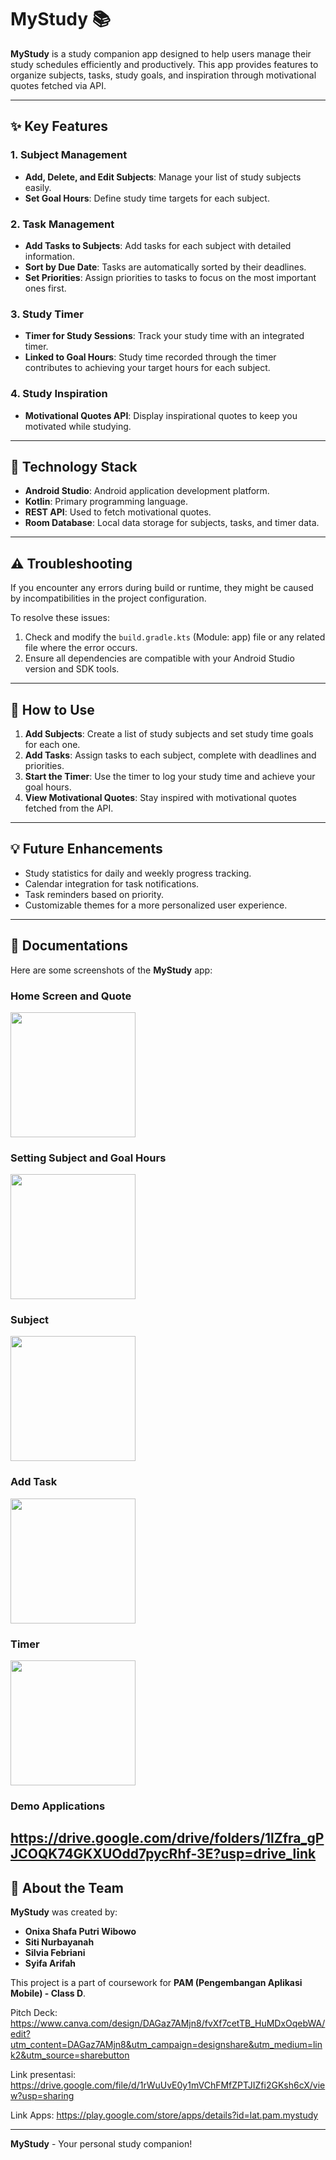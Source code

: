 # MyStudy 📚

**MyStudy** is a study companion app designed to help users manage their study schedules efficiently and productively. This app provides features to organize subjects, tasks, study goals, and inspiration through motivational quotes fetched via API.

---

## ✨ Key Features

### 1. **Subject Management**
- **Add, Delete, and Edit Subjects**: Manage your list of study subjects easily.
- **Set Goal Hours**: Define study time targets for each subject.

### 2. **Task Management**
- **Add Tasks to Subjects**: Add tasks for each subject with detailed information.
- **Sort by Due Date**: Tasks are automatically sorted by their deadlines.
- **Set Priorities**: Assign priorities to tasks to focus on the most important ones first.

### 3. **Study Timer**
- **Timer for Study Sessions**: Track your study time with an integrated timer.
- **Linked to Goal Hours**: Study time recorded through the timer contributes to achieving your target hours for each subject.

### 4. **Study Inspiration**
- **Motivational Quotes API**: Display inspirational quotes to keep you motivated while studying.

---

## 🚀 Technology Stack
- **Android Studio**: Android application development platform.
- **Kotlin**: Primary programming language.
- **REST API**: Used to fetch motivational quotes.
- **Room Database**: Local data storage for subjects, tasks, and timer data.

---

## ⚠️ Troubleshooting
If you encounter any errors during build or runtime, they might be caused by incompatibilities in the project configuration. 

To resolve these issues:
1. Check and modify the `build.gradle.kts` (Module: app) file or any related file where the error occurs.
2. Ensure all dependencies are compatible with your Android Studio version and SDK tools.

---

## 📌 How to Use
1. **Add Subjects**: Create a list of study subjects and set study time goals for each one.
2. **Add Tasks**: Assign tasks to each subject, complete with deadlines and priorities.
3. **Start the Timer**: Use the timer to log your study time and achieve your goal hours.
4. **View Motivational Quotes**: Stay inspired with motivational quotes fetched from the API.

---

## 💡 Future Enhancements
- Study statistics for daily and weekly progress tracking.
- Calendar integration for task notifications.
- Task reminders based on priority.
- Customizable themes for a more personalized user experience.

---

## 📸 Documentations

Here are some screenshots of the **MyStudy** app:

### Home Screen and Quote
<img src="https://github.com/user-attachments/assets/d68819a7-d612-453c-b60e-85ed07da7df7" width="200" />

### Setting Subject and Goal Hours
<img src="https://github.com/user-attachments/assets/8cd764eb-c411-46be-bc3b-f8a7e87d8e23" width="200" />

### Subject
<img src="https://github.com/user-attachments/assets/a9e7c835-1f0f-4408-8fa8-2a0f485a49ad" width="200" />

### Add Task
<img src="https://github.com/user-attachments/assets/aaf739b4-ad4b-446a-bdd1-b144dbadbf87" width="200" />

### Timer
<img src="https://github.com/user-attachments/assets/a5d3500b-dde2-45f2-add3-7820496ba777" width="200" />

### Demo Applications
https://drive.google.com/drive/folders/1lZfra_gPJCOQK74GKXUOdd7pycRhf-3E?usp=drive_link
---

## 🏫 About the Team
**MyStudy** was created by:  
- **Onixa Shafa Putri Wibowo**  
- **Siti Nurbayanah**  
- **Silvia Febriani**  
- **Syifa Arifah**  

This project is a part of coursework for **PAM (Pengembangan Aplikasi Mobile) - Class D**.

Pitch Deck:
https://www.canva.com/design/DAGaz7AMjn8/fvXf7cetTB_HuMDxOqebWA/edit?utm_content=DAGaz7AMjn8&utm_campaign=designshare&utm_medium=link2&utm_source=sharebutton

Link presentasi:
https://drive.google.com/file/d/1rWuUvE0y1mVChFMfZPTJIZfi2GKsh6cX/view?usp=sharing

Link Apps:
https://play.google.com/store/apps/details?id=lat.pam.mystudy

---

**MyStudy** - Your personal study companion!
